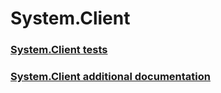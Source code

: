 # System.Client
### [System.Client tests](testref/system-client-tests.md)
### [System.Client additional documentation](testref/system-client-additional-documentation.md)
